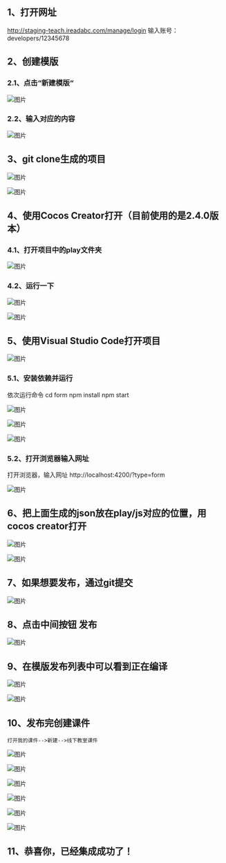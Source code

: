 ## 1、打开网址
http://staging-teach.ireadabc.com/manage/login
输入账号：developers/12345678

## 2、创建模版
### 2.1、点击“新建模版“
<!-- ![图片](/api/project/7847726/files/23273535/imagePreview) -->
![图片](https://iplayabc.coding.net/p/cocos_template_document/d/cocos_template_zzh/git/raw/master/images/cocos_01.jpg)
### 2.2、输入对应的内容
<!-- ![图片](/api/project/7847726/files/23273540/imagePreview) -->
![图片](https://iplayabc.coding.net/p/cocos_template_document/d/cocos_template_zzh/git/raw/master/images/cocos_02.jpg)
## 3、git clone生成的项目
<!-- ![图片](/api/project/7847726/files/23273621/imagePreview) -->
![图片](https://iplayabc.coding.net/p/cocos_template_document/d/cocos_template_zzh/git/raw/master/images/cocos_03.jpg)
<!-- ![图片](/api/project/7847726/files/23273626/imagePreview) -->
![图片](https://iplayabc.coding.net/p/cocos_template_document/d/cocos_template_zzh/git/raw/master/images/cocos_04.jpg)

## 4、使用Cocos Creator打开（目前使用的是2.4.0版本）
### 4.1、打开项目中的play文件夹
<!-- ![图片](/api/project/7847726/files/23273701/imagePreview) -->
![图片](https://iplayabc.coding.net/p/cocos_template_document/d/cocos_template_zzh/git/raw/master/images/cocos_05.jpg)
### 4.2、运行一下
<!-- ![图片](/api/project/7847726/files/23273819/imagePreview) -->
![图片](https://iplayabc.coding.net/p/cocos_template_document/d/cocos_template_zzh/git/raw/master/images/cocos_06.jpg)
<!-- ![图片](/api/project/7847726/files/23273821/imagePreview) -->
![图片](https://iplayabc.coding.net/p/cocos_template_document/d/cocos_template_zzh/git/raw/master/images/cocos_07.jpg)

## 5、使用Visual Studio Code打开项目
<!-- ![图片](/api/project/7847726/files/23273880/imagePreview) -->
![图片](https://iplayabc.coding.net/p/cocos_template_document/d/cocos_template_zzh/git/raw/master/images/cocos_08.jpg)
### 5.1、安装依赖并运行
依次运行命令
cd form
npm install
npm start
<!-- ![图片](/api/project/7847726/files/23273960/imagePreview) -->
![图片](https://iplayabc.coding.net/p/cocos_template_document/d/cocos_template_zzh/git/raw/master/images/cocos_09.jpg)
<!-- ![图片](/api/project/7847726/files/23273972/imagePreview) -->
![图片](https://iplayabc.coding.net/p/cocos_template_document/d/cocos_template_zzh/git/raw/master/images/cocos_10.jpg)
<!-- ![图片](/api/project/7847726/files/23273997/imagePreview) -->
![图片](https://iplayabc.coding.net/p/cocos_template_document/d/cocos_template_zzh/git/raw/master/images/cocos_11.jpg)
### 5.2、打开浏览器输入网址
打开浏览器，输入网址 http://localhost:4200/?type=form
<!-- ![图片](/api/project/7847726/files/23274046/imagePreview) -->
![图片](https://iplayabc.coding.net/p/cocos_template_document/d/cocos_template_zzh/git/raw/master/images/cocos_12.jpg)

## 6、把上面生成的json放在play/js对应的位置，用cocos creator打开
<!-- ![图片](/api/project/7847726/files/23274234/imagePreview) -->
![图片](https://iplayabc.coding.net/p/cocos_template_document/d/cocos_template_zzh/git/raw/master/images/cocos_13.jpg)
<!-- ![图片](/api/project/7847726/files/23274224/imagePreview) -->
![图片](https://iplayabc.coding.net/p/cocos_template_document/d/cocos_template_zzh/git/raw/master/images/cocos_14.gif)

## 7、如果想要发布，通过git提交
<!-- ![图片](/api/project/7847726/files/23274269/imagePreview) -->
![图片](https://iplayabc.coding.net/p/cocos_template_document/d/cocos_template_zzh/git/raw/master/images/cocos_15.jpg)

## 8、点击中间按钮 发布
<!-- ![图片](/api/project/7847726/files/23274322/imagePreview) -->
![图片](https://iplayabc.coding.net/p/cocos_template_document/d/cocos_template_zzh/git/raw/master/images/cocos_16.jpg)

## 9、在模版发布列表中可以看到正在编译
<!-- ![图片](/api/project/7847726/files/23274327/imagePreview) -->
![图片](https://iplayabc.coding.net/p/cocos_template_document/d/cocos_template_zzh/git/raw/master/images/cocos_17.jpg)
<!-- ![图片](/api/project/7847726/files/23274356/imagePreview) -->
![图片](https://iplayabc.coding.net/p/cocos_template_document/d/cocos_template_zzh/git/raw/master/images/cocos_18.jpg)

## 10、发布完创建课件
    打开我的课件-->新建-->线下教室课件

<!-- ![图片](/api/project/7847726/files/23274356/imagePreview) -->
![图片](https://iplayabc.coding.net/p/cocos_template_document/d/cocos_template_zzh/git/raw/master/images/cocos_19.jpg)
<!-- ![图片](/api/project/7847726/files/23274372/imagePreview) -->
![图片](https://iplayabc.coding.net/p/cocos_template_document/d/cocos_template_zzh/git/raw/master/images/cocos_20.jpg)
<!-- ![图片](/api/project/7847726/files/23274396/imagePreview) -->
![图片](https://iplayabc.coding.net/p/cocos_template_document/d/cocos_template_zzh/git/raw/master/images/cocos_21.jpg)
<!-- ![图片](/api/project/7847726/files/23274569/imagePreview) -->
![图片](https://iplayabc.coding.net/p/cocos_template_document/d/cocos_template_zzh/git/raw/master/images/cocos_22.jpg)
<!-- ![图片](/api/project/7847726/files/23274573/imagePreview) -->
![图片](https://iplayabc.coding.net/p/cocos_template_document/d/cocos_template_zzh/git/raw/master/images/cocos_23.jpg)
<!-- ![图片](/api/project/7847726/files/23274575/imagePreview) -->
![图片](https://iplayabc.coding.net/p/cocos_template_document/d/cocos_template_zzh/git/raw/master/images/cocos_24.)

## 11、恭喜你，已经集成成功了！

